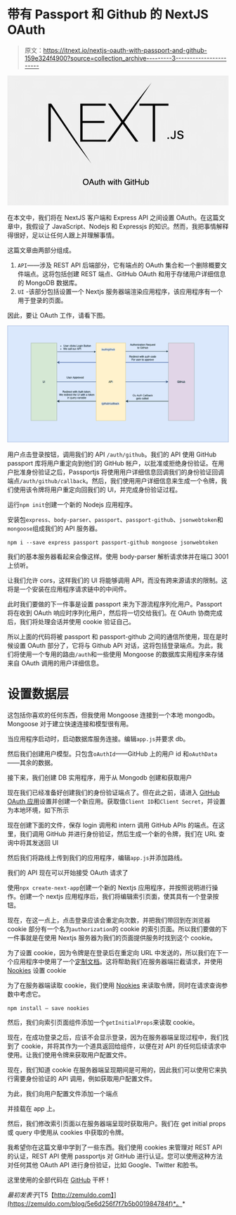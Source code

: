 # 带有 Passport 和 Github 的 NextJS OAuth

> 原文：<https://itnext.io/nextjs-oauth-with-passport-and-github-159e324f4900?source=collection_archive---------3----------------------->

![](img/d86dc0562dcb18674de8eecd441250c0.png)

在本文中，我们将在 NextJS 客户端和 Express API 之间设置 OAuth。在这篇文章中，我假设了 JavaScript、Nodejs 和 Expressjs 的知识。然而，我把事情解释得很好，足以让任何人跟上并理解事情。

这篇文章由两部分组成。

1.  `API`——涉及 REST API 后端部分，它有端点的 OAuth 集合和一个删除概要文件端点。这将包括创建 REST 端点、GitHub OAuth 和用于存储用户详细信息的 MongoDB 数据库。
2.  `UI` -该部分包括设置一个 Nextjs 服务器端渲染应用程序，该应用程序有一个用于登录的页面。

因此，要让 OAuth 工作，请看下图。

![](img/9112218874bc5cbdb67b1aa1319e650e.png)

用户点击登录按钮，调用我们的 API `/auth/github`。我们的 API 使用 GitHub passport 库将用户重定向到他们的 GitHub 帐户，以批准或拒绝身份验证。在用户批准身份验证之后，Passportjs 将使用用户详细信息回调我们的身份验证回调端点`/auth/github/callback`。然后，我们使用用户详细信息来生成一个令牌，我们使用该令牌将用户重定向回我们的 UI，并完成身份验证过程。

运行`npm init`创建一个新的 Nodejs 应用程序。

安装包`express`、`body-parser`、`passport`、`passport-github`、`jsonwebtoken`和`mongoose`组成我们的 API 服务器。

```
npm i --save express passport passport-github mongoose jsonwebtoken
```

我们的基本服务器看起来会像这样。使用 body-parser 解析请求体并在端口 3001 上侦听。

让我们允许 cors，这样我们的 UI 将能够调用 API，而没有跨来源请求的限制。这将是一个安装在应用程序请求链中的中间件。

此时我们要做的下一件事是设置 passport 来为下游流程序列化用户。Passport 将在收到 OAuth 响应时序列化用户，然后将一切交给我们。在 OAuth 协商完成后，我们将处理会话并使用 cookie 验证自己。

所以上面的代码将被 passport 和 passport-github 之间的通信所使用，现在是时候设置 OAuth 部分了，它将与 Github API 对话，这将包括登录端点。为此，我们将使用一个专用的路由`/auth`和一些使用 Mongoose 的数据库实用程序来存储来自 OAuth 调用的用户详细信息。

# 设置数据层

这包括你喜欢的任何东西，但我使用 Mongoose 连接到一个本地 mongodb。Mongoose 对于建立快速连接和模型很有用。

当应用程序启动时，启动数据库服务连接。编辑`app.js`并要求 db。

然后我们创建用户模型。只包含`oAuthId`——GitHub 上的用户 id 和`oAuthData`——其余的数据。

接下来，我们创建 DB 实用程序，用于从 Mongodb 创建和获取用户

现在我们已经准备好创建我们的身份验证端点了。但在此之前，请进入 [GitHub OAuth 应用](https://github.com/settings/developers)设置并创建一个新应用。获取值`Client ID`和`Client Secret`，并设置为本地环境，如下所示

现在创建下面的文件，保存 login 调用和 intern 调用 GitHub APIs 的端点。在这里，我们调用 GitHub 并进行身份验证，然后生成一个新的令牌，我们在 URL 查询中将其发送回 UI

然后我们将路线上传到我们的应用程序，编辑`app.js`并添加路线。

我们的 API 现在可以开始接受 OAuth 请求了

使用`npx create-next-app`创建一个新的 Nextjs 应用程序，并按照说明进行操作。创建一个 nextjs 应用程序后，我们将编辑索引页面，使其具有一个登录按钮。

现在，在这一点上，点击登录应该会重定向次数，并把我们带回到在浏览器 cookie 部分有一个名为`authorization`的 cookie 的索引页面。所以我们要做的下一件事就是在使用 Nextjs 服务器为我们的页面提供服务时找到这个 cookie。

为了设置 cookie，因为令牌是在登录后在重定向 URL 中发送的，所以我们在下一个应用程序中使用了一个[定制文档](https://nextjs.org/docs/advanced-features/custom-document)。这将帮助我们在服务器端拦截请求，并使用 [Nookies](https://www.npmjs.com/package/nookies) 设置 cookie

为了在服务器端读取 cookie，我们使用 [Nookies](https://www.npmjs.com/package/nookies) 来读取令牌，同时在请求查询参数中考虑它。

```
npm install — save nookies
```

然后，我们向索引页面组件添加一个`getInitialProps`来读取 cookie。

现在，在成功登录之后，应该不会显示登录，因为在服务器端呈现过程中，我们找到了 cookie，并将其作为一个道具返回给组件，以便在对 API 的任何后续请求中使用。让我们使用令牌来获取用户配置文件。

现在，我们知道 cookie 在服务器端呈现期间是可用的，因此我们可以使用它来执行需要身份验证的 API 调用，例如获取用户配置文件。

为此，我们向用户配置文件添加一个端点

并挂载在 app 上。

然后，我们修改索引页面以在服务器端呈现时获取用户。我们在 get initial props 或 query 中使用从 cookies 中获取的令牌。

我希望你在这篇文章中学到了一些东西。我们使用 cookies 来管理对 REST API 的认证，REST API 使用 passportjs 对 GitHub 进行认证。您可以使用这种方法对任何其他 OAuth API 进行身份验证，比如 Google、Twitter 和脸书。

这里使用的全部代码在 [GitHub](https://github.com/zemuldo/nextjs-oauth) 干杯！

*最初发表于*[T5【http://zemuldo.com】](https://zemuldo.com/blog/5e6d256f7f7b5b001984784f)*。*